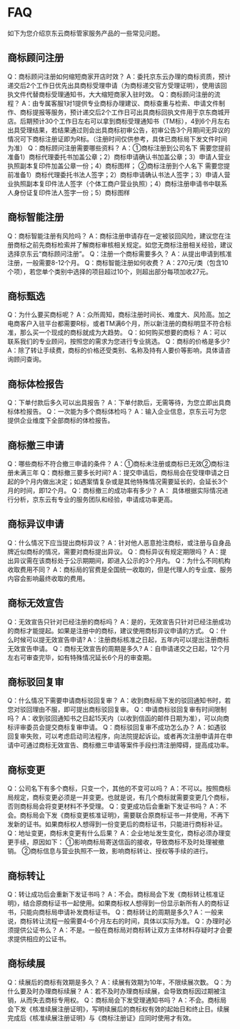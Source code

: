 # FAQ
如下为您介绍京东云商标管家服务产品的一些常见问题。
## 商标顾问注册
Q：商标顾问注册如何缩短商家开店时效？
A：委托京东云办理的商标资质，预计递交后2个工作日优先出具商标受理申请（为商标递交官方受理证明），使用该回执文件代替商标受理通知书，大大缩短商家入驻时效。
Q：商标顾问注册的流程？
A：由专属客服1对1提供专业商标办理建议、商标查重与检索、申请文件制作、商标提报等服务，预计递交后2个工作日可出具商标回执文件用于京东商城开店。后期预计30个工作日左右可以拿到商标受理通知书（TM标），4到6个月左右出具受理结果，若结果通过则会出具商标初审公告，初审公告3个月期间无异议的情况可下商标注册证即为R标。（注册时间仅供参考，具体已商标局下发文件时间为准）
Q：商标顾问注册需要哪些资料？
A：①商标注册到公司名下
需要您提前准备1）商标代理委托书加盖公章；2）商标申请确认书加盖公章；3）申请人营业执照副本复印件加盖公章一份；4）商标图样；
②商标注册到个人名下
需要您提前准备1）商标代理委托书法人签字；2）商标申请确认书法人签字；3）申请人营业执照副本复印件法人签字（个体工商户营业执照）；4）商标注册申请书中联系人身份证复印件法人签字一份；5）商标图样
## 商标智能注册
Q：商标智能注册有风险吗？
A：商标注册申请存在一定被驳回风险，建议您在注册商标之前先商标检索并了解商标审核相关规定。如您无商标注册相关经验，建议选择京东云“商标顾问注册”。
Q：注册一个商标需要多久？
A：从提出申请到核准注册，一般需要8-12个月。
Q：商标智能注册如何收费？
A：270元/类（包含10个项），若您单个类别中选择的项目超过10个，则超出部分每项加收27元。
## 商标甄选
Q：为什么要买商标呢？
A：众所周知，商标注册时间长、难度大、风险高。加之电商客户入驻平台都需要R标，或者TM满6个月，所以新注册的商标明显不符合标准，那么买一个现成的商标就成为大趋势。
Q：如何购买想要的商标？
A：可以联系我们的专业顾问，按照您的需求为您进行专业挑选。
Q：商标的价格是多少?
A：除了转让手续费，商标的价格还受类别、名称及持有人要价等影响，具体请咨询顾问查询。
## 商标体检报告
Q：下单付款后多久可以出具报告？
A：下单付款后，无需等待，为您立即出具商标体检报告。
Q：一次能为多个商标体检吗？
A：输入企业信息，京东云可为您提供企业维度下全部商标的体检报告。
## 商标撤三申请
Q：哪些商标不符合撤三申请的条件？
A：①商标未注册或商标已无效②商标注册未满三年
Q：商标撤三要多长时间?
A：提交申请后，商标局会在受理申请之日起的9个月内做出决定；如遇案情复杂或是其他特殊情况需要延长的，会延长3个月的时间，即12个月。
Q：商标撤三的成功率有多少？
A： 具体根据实际情况进行分析，京东云有专业的服务团队和经验，申请成功率更高。
## 商标异议申请
Q：什么情况下应当提出商标异议？
A：针对他人恶意抢注商标，或注册与自身品牌近似商标的情况，需要对商标提出异议。
Q：商标异议有规定期限吗？
A：提出异议需在该商标处于公示期期间，即进入公示的3个月内。
Q：为什么不同机构收取费用不同？
A：商标局的官费是全国统一收取的，但是代理人的专业度、服务内容会影响最终收取的费用。
## 商标无效宣告
Q：无效宣告只针对已经注册的商标吗？
A：是的，无效宣告只针对已经注册成功的商标才能提起。如果是注册中的商标，建议使用商标异议申请的方式。
Q：什么时候可以提无效宣告申请?
A：注册商标核准之日起，五年内可以提出注册商标无效宣告申请。
Q：商标无效宣告的周期是多久?
A：自申请递交之日起，12个月左右可审查完毕，如有特殊情况延长6个月的审查期。
## 商标驳回复审
Q：什么情况下需要申请商标驳回复审？
A：收到商标局下发的驳回通知书时，若您对驳回理由不服，即可提出商标驳回复审。
Q：申请商标驳回复审有时间限制吗？
A：收到驳回通知书之日起15天内（以收到信函的邮件日期为准），可以向商标评审委员会提交商标复审申请。
Q：商标驳回复审不成功怎么办？
A：如遇驳回复审失败，可以考虑启动司法程序，向法院提起诉讼。或者再次注册申请并在申请中可通过商标无效宣告、商标撤三申请等案件手段扫清注册障碍，提高成功率。
## 商标变更
Q：公司名下有多个商标，只变一个，其他的不变可以吗？
A：不可以。按照商标局规定，商标变更必须是一并变更。也就是说，有几个商标就需要变更几个商标，否则商标局会将变更材料不予受理。
Q：变更成功后会重新下发证书吗？
A：不会。商标局会下发《商标变更核准证明》，需要联合原商标证书一并使用，不再下发新的证书。如果商标权人想得到一份变更后的商标证书，只能进行商标补证。
Q：地址变更，商标未变更有什么后果？
A：企业地址发生变化，商标必须办理变更手续，原因如下：
①影响商标局寄送信函的接收，导致商标不及时处理被撤销。
②商标信息与营业执照不一致，影响商标转让、授权等手续的进行。
## 商标转让
Q：转让成功后会重新下发证书吗？
A：不会。商标局会下发《商标转让核准证明》，结合原商标证书一起使用。如果商标权人想得到一份显示新所有人的商标证书，只能向商标局申请补发商标证书。
Q：商标转让的周期是多久?
A：一般来说，商标转让流程一般需要4-6个月左右的时间，具体以实际为准。
Q：办理时必须提供公证书么？
A：不是。一般在商标局对商标转让双方主体材料存疑时才会要求提供相应的公证书。
## 商标续展
Q：续展后的商标有效期是多久？
A：续展有效期为10年，不限续展次数。
Q：为什么要及时办理商标续展？
A：若不及时办理商标续展，会导致商标因过期被注销，从而失去商标专用权。
Q：商标局会下发受理通知书吗？
A：不会。商标局会下发《核准续展注册证明》，写明续展后的商标权有效的起始日和终止日。续展完成后《核准续展注册证明》与《商标注册证》应同时使用才有效。
